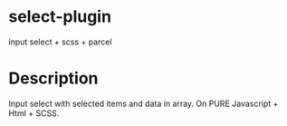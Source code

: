 # select-plugin
input select + scss + parcel

# Description
Input select with selected items and data in array. On PURE Javascript + Html + SCSS.
